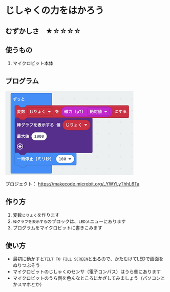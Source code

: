 # じしゃくの力をはかろう

## むずかしさ　★☆☆☆☆

## 使うもの
1. マイクロビット本体

## プログラム

<img width="400" src="./mag.png">

プロジェクト： https://makecode.microbit.org/_YWYLyThhL6Ta

## 作り方

1. 変数`じりょく`を作ります
2. `棒グラフを表示する`のブロックは、`LED`メニューにあります
3. プログラムをマイクロビットに書きこみます

## 使い方

* 最初に動かすと`TILT TO FILL SCREEN`と出るので、かたむけてLEDで画面をぬりつぶそう
* マイクロビットのじしゃくのセンサ（電子コンパス）はうら側にあります
* マイクロビットのうら側を色んなところにかざしてみましょう（パソコンとかスマホとか）

